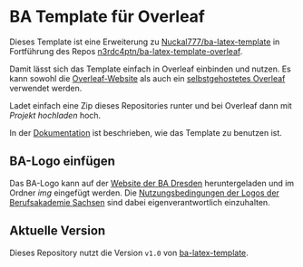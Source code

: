 # BA Template für Overleaf

Dieses Template ist eine Erweiterung zu [Nuckal777/ba-latex-template](https://github.com/Nuckal777/ba-latex-template) in Fortführung des Repos [n3rdc4ptn/ba-latex-template-overleaf](https://github.com/n3rdc4ptn/ba-latex-template-overleaf).

Damit lässt sich das Template einfach in Overleaf einbinden und nutzen. Es kann sowohl die [Overleaf-Website](https://de.overleaf.com/) als auch ein [selbstgehostetes Overleaf](https://github.com/overleaf/overleaf) verwendet werden.

Ladet einfach eine Zip dieses Repositories runter und bei Overleaf dann mit *Projekt hochladen* hoch.

In der [Dokumentation](https://nuckal777.github.io/ba-latex-template/) ist beschrieben, wie das Template zu benutzen ist.

## BA-Logo einfügen

Das BA-Logo kann auf der [Website der BA Dresden](https://www.ba-dresden.de/fileadmin/dresden/die-akademie/logos/Dresden_RGB_Screen.png) heruntergeladen und im Ordner *img* eingefügt werden. Die [Nutzungsbedingungen der Logos der Berufsakademie Sachsen](https://www.ba-sachsen.de/fileadmin/sachsen/presse/Nutzungsbedingungen_Logos_BA_Sachsen.pdf) sind dabei eigenverantwortlich einzuhalten.

## Aktuelle Version

Dieses Repository nutzt die Version `v1.0` von [ba-latex-template](https://github.com/Nuckal777/ba-latex-template).
